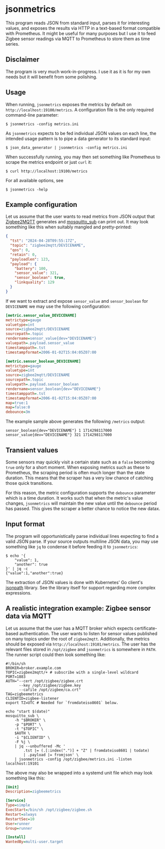 # jsonmetrics

This program reads JSON from standard input, parses it for interesting values,
and exposes the results via HTTP in a text-based format compatible with
Prometheus. It might be useful for many purposes but I use it to feed Zigbee
sensor readings via MQTT to Prometheus to store them as time series.

## Disclaimer

The program is very much work-in-progress. I use it as it is for my own needs
but it will benefit from some polishing.

## Usage

When running, `jsonmetrics` exposes the metrics by default on
`http://localhost:19100/metrics`. A configuration file is the only required
command-line parameter:

    $ jsonmetrics -config metrics.ini

As `jsonmetrics` expects to be fed individual JSON values on each line, the
intended usage pattern is to pipe a data generator to its standard input:

    $ json_data_generator | jsonmetrics -config metrics.ini

When successfully running, you may then set something like Prometheus to scrape
the metrics endpoint or just `curl` it:

    $ curl http://localhost:19100/metrics

For all available options, see

    $ jsonmetrics -help

## Example configuration

Let us assume that the user wants to read metrics from JSON output that
[Zigbee2MQTT](https://www.zigbee2mqtt.io) generates and
[mosquitto_sub](https://mosquitto.org/man/mosquitto_sub-1.html) can print out.
It may look something like this when suitably mangled and pretty-printed:

```json
{
  "tst": "2024-04-28T09:55:17Z",
  "topic": "zigbee2mqtt/DEVICENAME",
  "qos": 0,
  "retain": 0,
  "payloadlen": 123,
  "payload": {
    "battery": 100,
    "sensor_value": 321,
    "sensor_boolean": true,
    "linkquality": 129
  }
}
```

If we want to extract and expose `sensor_value` and `sensor_boolean` for
`DEVICENAME` we may use the following configuration:

```ini
[metric.sensor_value_DEVICENAME]
metrictype=gauge
valuetype=int
source=zigbee2mqtt/DEVICENAME
sourcepath=.topic
rendername=sensor_value{dev="DEVICENAME"}
valuepath=.payload.sensor_value
timestamppath=.tst
timestampformat=2006-01-02T15:04:05Z07:00

[metric.sensor_boolean_DEVICENAME]
metrictype=gauge
valuetype=int
source=zigbee2mqtt/DEVICENAME
sourcepath=.topic
valuepath=.payload.sensor_boolean
rendername=sensor_boolean{dev="DEVICENAME"}
timestamppath=.tst
timestampformat=2006-01-02T15:04:05Z07:00
map=true:1
map=false:0
debounce=3m
```

The example sample above generates the following `/metrics` output:

```
sensor_boolean{dev="DEVICENAME"} 1 1714298117000
sensor_value{dev="DEVICENAME"} 321 1714298117000
```

## Transient values

Some sensors may quickly visit a certain state such as a `false` becoming `true`
only for a short moment. When exposing metrics such as these to Prometheus, the
scraping period is often much longer than the state duration. This means that
the scraper has a very low chance of catching those quick transitions.

For this reason, the metric configuration supports the `debounce` parameter
which is a time duration. It works such that when the metric's value changes,
`jsonmetrics` will maintain the new value until the `debounce` period has
passed. This gives the scraper a better chance to notice the new datax.

## Input format

The program will opportunistically parse individual lines expecting to find a
valid JSON parse. If your source outputs multiline JSON data, you may use
something like `jq` to condense it before feeding it to `jsonmetrics`:

```
$ echo '{
    "value": 1,
    "another": true
}' | jq -c
{"value":1,"another":true}
```

The extraction of JSON values is done with Kubernetes' Go client's
[jsonpath](https://pkg.go.dev/k8s.io/client-go/util/jsonpath) library. See the
library itself for support regarding more complex expressions.

## A realistic integration example: Zigbee sensor data via MQTT

Let us assume that the user has a MQTT broker which expects certificate-based
authentication. The user wants to listen for sensor values published on many
topics under the root of `zigbee2mqtt`. Additionally, the metrics should be
exposed via `http://localhost:19101/metrics`. The user has the relevant files
stored in `/opt/zigbee` and `jsonmetrics` is somewhere in `PATH`. The runner
script could then look something like:

```shell
#!/bin/sh
BROKER=broker.example.com
TOPIC=zigbee2mqtt/+ # subscribe with a single-level wildcard
PORT=1883
AUTH="--cert /opt/zigbee/zigbee.crt
      --key /opt/zigbee/zigbee.key
      --cafile /opt/zigbee/ca.crt"
TAG=zigbeemetrics
CLIENTID=zigbee-listener
export TZ=UTC # Needed for `fromdateiso8601` below.

echo "start $(date)"
mosquitto_sub \
    -h "$BROKER" \
    -p "$PORT" \
    -t "$TOPIC" \
    $AUTH \
    -i "$CLIENTID" \
    -F %j \
    | jq --unbuffered -Mc '
        .tst |= (.[:index(".")] + "Z" | fromdateiso8601 | todate)
        | .payload |= fromjson' \
    | jsonmetrics -config /opt/zigbee/metrics.ini -listen localhost:19101
```

The above may also be wrapped into a systemd unit file which may look something
like this:

```ini
[Unit]
Description=zigbeemetrics

[Service]
Type=simple
ExecStart=/bin/sh /opt/zigbee/zigbee.sh
Restart=always
RestartSec=10
User=runner
Group=runner

[Install]
WantedBy=multi-user.target
```
